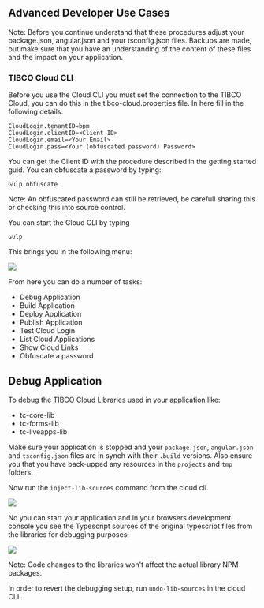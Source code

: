 ## Advanced Developer Use Cases
Note: Before you continue understand that these procedures adjust your package.json, angular.json and your tsconfig.json files. Backups are made, but make sure that you have an understanding of the content of these files and the impact on your application.

### TIBCO Cloud CLI

Before you use the Cloud CLI you must set the connection to the TIBCO Cloud, you can do this in the tibco-cloud.properties file. In here fill in the following details:

```
CloudLogin.tenantID=bpm
CloudLogin.clientID=<Client ID>
CloudLogin.email=<Your Email>
CloudLogin.pass=<Your (obfuscated password) Password>
```
You can get the Client ID with the procedure described in the getting started guid.
You can obfuscate a password by typing:

```
Gulp obfuscate
```
Note: An obfuscated password can still be retrieved, be carefull sharing this or checking this into source control.


You can start the Cloud CLI by typing

```Gulp```

This brings you in the following menu:

![](005-1-Cloud-CLI.png)

From here you can do a number of tasks:

 * Debug Application
 * Build Application
 * Deploy Application
 * Publish Application
 * Test Cloud Login
 * List Cloud Applications
 * Show Cloud Links
 * Obfuscate a password
 
## Debug Application

To debug the TIBCO Cloud Libraries used in your application like:
 * tc-core-lib
 * tc-forms-lib
 * tc-liveapps-lib
 
Make sure your application is stopped and your `package.json`, `angular.json` and `tsconfig.json` files are in synch with their `.build` versions.  Also ensure you that you have back-upped any resources in the `projects` and `tmp` folders. 

Now run the `inject-lib-sources` command from the cloud cli.  

![](005-2-Inject-Lib-Sources.png)

No you can start your application and in your browsers development console you see the Typescript sources of the original typescript files from the libraries for debugging purposes:

![](005-3-BrowserDebug.png)

Note: Code changes to the libraries won't affect the actual library NPM packages.

In order to revert the debugging setup, run `undo-lib-sources` in the cloud CLI.
